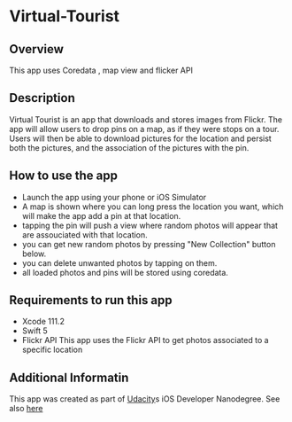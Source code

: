 # Virtual-Tourist
 
## Overview 
This app uses Coredata , map view and flicker API

## Description 
Virtual Tourist is an app that downloads and stores images from Flickr. The app will allow users to drop pins on a map, as if they were stops on a tour. Users will then be able to download pictures for the location and persist both the pictures, and the association of the pictures with the pin.

## How to use the app 
- Launch the app using your phone or iOS Simulator
- A map is shown where you can long press the location you want, which will make the app add a pin at that location.
- tapping the pin will push a view where random photos will appear that are assouciated with that location.
- you can get new random photos by pressing "New Collection" button below.
- you can delete unwanted photos by tapping on them.
- all loaded photos and pins will be stored using coredata.

## Requirements to run this app
* Xcode 111.2
* Swift 5
* Flickr API
This app uses the Flickr API to get photos associated to a specific location

## Additional Informatin
This app was created as part of [Udacity](https://www.udacity.com)s iOS Developer Nanodegree. See also [here](https://www.udacity.com/course/ios-developer-nanodegree--nd003)
